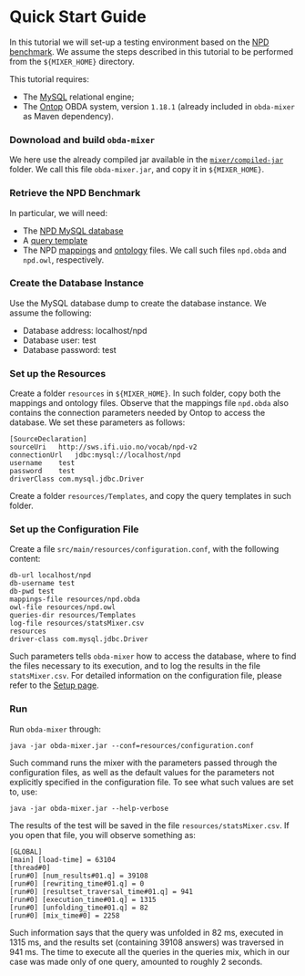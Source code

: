 # Quick Start Guide

In this tutorial we will set-up a testing environment based on the [NPD benchmark](https://github.com/ontop/npd-benchmark). We assume the steps described in this tutorial to be performed from the `${MIXER_HOME}` directory.

This tutorial requires:

- The [MySQL](https://www.mysql.com) relational engine;
- The [Ontop](https://github.com/ontop/ontop/tree/release/1.18.1) OBDA system, version `1.18.1` (already included in `obda-mixer` as Maven dependency).

### Downoload and build `obda-mixer`

We here use the already compiled jar available in the [`mixer/compiled-jar`](https://github.com/ontop/obda-mixer/blob/master/mixer/compiled-jar/mixer-distribution-1.2-jar-with-dependencies.jar) folder. We call this file `obda-mixer.jar`, and copy it in `${MIXER_HOME}`.

### Retrieve the NPD Benchmark

In particular, we will need:

- The [NPD MySQL database](https://github.com/ontop/npd-benchmark/tree/develop/data/mysql/original_npd/npd.mysql)
- A [query template](https://github.com/ontop/npd-benchmark/tree/develop/query_templates/Templates/01.rq)
- The NPD [mappings](https://github.com/ontop/npd-benchmark/blob/develop/mappings/mysql/ontopv1/ontop>%3D1.17/npd-v2-ql-mysql-ontop1.17.obda) and [ontology](https://github.com/ontop/npd-benchmark/blob/develop/ontology/npd-v2-ql.owl) files. We call such files `npd.obda` and `npd.owl`, respectively.

### Create the Database Instance

Use the MySQL database dump to create the database instance. We assume the following:

- Database address: localhost/npd
- Database user: test
- Database password: test

### Set up the Resources

Create a folder `resources` in `${MIXER_HOME}`. In such folder, copy both the mappings and ontology files. Observe that the mappings file `npd.obda` also contains the connection parameters needed by Ontop to access the database. We set these parameters as follows:

~~~
[SourceDeclaration]
sourceUri	http://sws.ifi.uio.no/vocab/npd-v2
connectionUrl	jdbc:mysql://localhost/npd
username	test
password	test
driverClass	com.mysql.jdbc.Driver
~~~

Create a folder `resources/Templates`, and copy the query templates in such folder.

### Set up the Configuration File

Create a file `src/main/resources/configuration.conf`, with the following content:

~~~
db-url localhost/npd
db-username test
db-pwd test
mappings-file resources/npd.obda
owl-file resources/npd.owl
queries-dir resources/Templates
log-file resources/statsMixer.csv
resources
driver-class com.mysql.jdbc.Driver
~~~

Such parameters tells `obda-mixer` how to access the database, where to find the files necessary to its execution, and to log the results in the file `statsMixer.csv`. For detailed information on the configuration file, please refer to the [Setup page](setup).

### Run

Run `obda-mixer` through:

~~~
java -jar obda-mixer.jar --conf=resources/configuration.conf
~~~

Such command runs the mixer with the parameters passed through the configuration files, as well as the default values for the parameters not explicitly specified in the configuration file. To see what such values are set to, use:

~~~
java -jar obda-mixer.jar --help-verbose
~~~

The results of the test will be saved in the file `resources/statsMixer.csv`. If you open that file, you will observe something as:

~~~
[GLOBAL]
[main] [load-time] = 63104
[thread#0]
[run#0] [num_results#01.q] = 39108
[run#0] [rewriting_time#01.q] = 0
[run#0] [resultset_traversal_time#01.q] = 941
[run#0] [execution_time#01.q] = 1315
[run#0] [unfolding_time#01.q] = 82
[run#0] [mix_time#0] = 2258 
~~~

Such information says that the query was unfolded in 82 ms, executed in 1315 ms, and the results set (containing 39108 answers) was traversed in 941 ms. The time to execute all the queries in the queries mix, which in our case was made only of one query, amounted to roughly 2 seconds.
